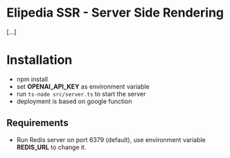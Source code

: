 # Elipedia SSR - Server Side Rendering

[...]

# Installation

- npm install
- set **OPENAI_API_KEY** as environment variable
- run `ts-node src/server.ts` to start the server
- deployment is based on google function

## Requirements

- Run Redis server on port 6379 (default), use environment variable
  **REDIS_URL** to change it.
